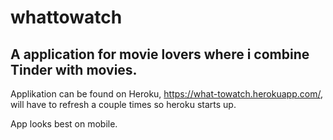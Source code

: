 # whattowatch
## A application for movie lovers where i combine Tinder with movies.

Applikation can be found on Heroku, https://what-towatch.herokuapp.com/, will have to refresh a couple times so heroku starts up.

App looks best on mobile.


